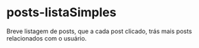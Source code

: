 # posts-listaSimples
Breve listagem de posts, que a cada post clicado, trás mais posts relacionados com o usuário.
